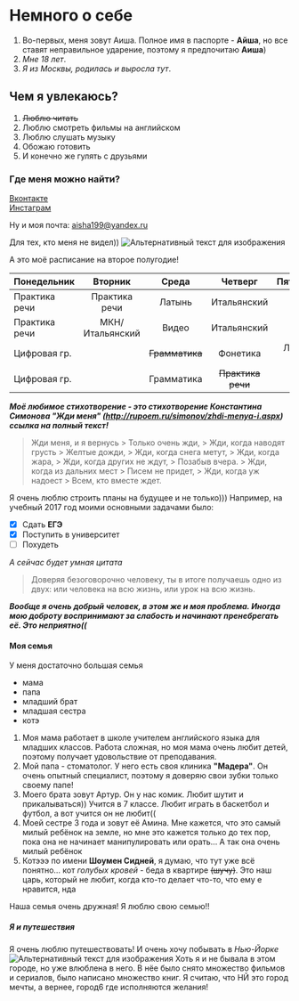 # Немного о себе #
1. Во-первых, меня зовут Аиша. Полное имя в паспорте - **Айша**, но все ставят неправильное ударение, поэтому я предпочитаю **Аиша**)
2. *Мне 18 лет*.
3. _Я из Москвы, родилась и выросла тут_.
## Чем я увлекаюсь? 
1. ~~Люблю читать~~
2. Люблю смотреть фильмы на английском
3. Люблю слушать музыку
4. Обожаю готовить
5. И конечно же гулять с друзьями
### Где меня можно найти? ###
 [Вконтакте](https://vk.com/id185057900)           
 [Инстаграм](https://www.instagram.com/aisha_kaplanova/)
 
 Ну и моя почта: <aisha199@yandex.ru>
 
 Для тех, кто меня не видел))
 ![Альтернативный текст для изображения](https://pp.userapi.com/c840133/v840133103/63cdc/_kZk-CTB2BQ.jpg)

А это моё расписание на второе полугодие!
 
 |  Понедельник    | Вторник    | Среда    | Четверг    | Пятница    | 
| :----------- | :----------: | :----------: | :----------: | -----------: |
| Практика речи | Практика речи | Латынь | Итальянский |
| Практика речи | МКН/Итальянский | Видео | Итальянский |
| Цифровая гр. |                  | ~~Грамматика~~ | Фонетика | Лекция МКН |
| Цифровая гр. |                  | Грамматика |  ~~Практика речи~~ |

*__Моё любимое стихотворение - это стихотворение Константина Симонова "Жди меня"
(http://rupoem.ru/simonov/zhdi-menya-i.aspx) ссылка на полный текст!__*

> Жди меня, и я вернусь > Только очень жди, > Жди, когда наводят грусть > Желтые дожди, > Жди, когда снега метут, > Жди, когда жара, > Жди, когда других не ждут, > Позабыв вчера. > Жди, когда из дальних мест > Писем не придет, > Жди, когда уж надоест > Всем, кто вместе ждет.

Я очень люблю строить планы на будущее и не только)))
Например, на учебный 2017 год моими основными задачами было:
- [x] Сдать **ЕГЭ**
- [x] Поступить в университет
- [ ] Похудеть

_А сейчас будет умная цитата_
>Доверяя безоговорочно человеку, ты в итоге получаешь одно из двух: или человека на всю жизнь, или урок на всю жизнь.

*__Вообще я очень добрый человек, в этом же и моя проблема. Иногда мою доброту воспринимают за слабость и начинают пренебрегать её. Это неприятно((__*
#### Моя семья ####
У меня достаточно большая семья
- мама
- папа
- младший брат
- младшая сестра
- котэ

1. Моя мама работает в школе учителем английского языка для младших классов. Работа сложная, но моя мама очень любит детей, поэтому получает удовольствие от преподавания.
2. Мой папа - стоматолог. У него есть своя клиника **"Мадера"**. Он очень опытный специалист, поэтому я доверяю свои зубки только своему папе!
3. Моего брата зовут Артур. Он у нас комик. Любит шутит и прикалываться)) Учится в 7 классе. Любит играть в баскетбол и футбол, а вот учится он не любит((
4. Моей сестре 3 года и зовут её Амина. Мне кажется, что это самый милый ребёнок на земле, но мне это кажется только до тех пор, пока она не начинает манипулировать или орать... А так она очень милый ребёнок
5. Котэээ по имени **Шоумен Сидней**, я думаю, что тут уже всё понятно... кот *голубых кровей* - беда в квартире ~~(шучу)~~. Это наш царь, который не любит, когда кто-то делает что-то, что ему е нравится, нда

Наша семья очень дружная! Я люблю свою семью!!
##### Я и путешествия #####
Я очень люблю путешествовать! И очень хочу побывать в _Нью-Йорке_
![Альтернативный текст для изображения](http://russian-tours-usa.com/wp-content/uploads/2016/09/TIMES-SQUARE.jpg)
Хоть я и не бывала в этом городе, но уже влюблена в него. В нёе было снято множество фильмов и сериалов, было написано множество книг. Я считаю, что НЙ это город мечты, а вернее, город6 где исполняются желания!
